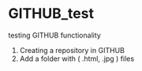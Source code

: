 # GITHUB_test
testing GITHUB functionality

1. Creating a repository in GITHUB
2. Add a folder with ( .html, .jpg ) files

